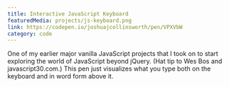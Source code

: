 ```yaml
---
title: Interactive JavaScript Keyboard
featuredMedia: projects/js-keyboard.png
link: https://codepen.io/joshuajcollinsworth/pen/VPXVbW
category: code
---
```


One of my earlier major vanilla JavaScript projects that I took on to start exploring the world of JavaScript beyond jQuery. (Hat tip to Wes Bos and javascript30.com.) This pen just visualizes what you type both on the keyboard and in word form above it.
